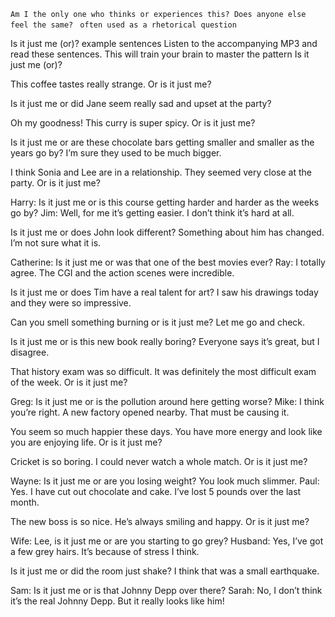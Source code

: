 `Am I the only one who thinks or experiences this? Does anyone else feel the same? `
`often used as a rhetorical question`

Is it just me (or)? example sentences
Listen to the accompanying MP3 and read these sentences. This will train your brain to master the pattern Is it just me (or)?

This coffee tastes really strange. Or is it just me?

Is it just me or did Jane seem really sad and upset at the party?

Oh my goodness! This curry is super spicy. Or is it just me?

Is it just me or are these chocolate bars getting smaller and smaller as the years go by? I’m sure they used to be much bigger.

I think Sonia and Lee are in a relationship. They seemed very close at the party. Or is it just me?

Harry: Is it just me or is this course getting harder and harder as the weeks go by?
Jim: Well, for me it’s getting easier. I don’t think it’s hard at all.

Is it just me or does John look different? Something about him has changed. I’m not sure what it is.

Catherine: Is it just me or was that one of the best movies ever?
Ray: I totally agree. The CGI and the action scenes were incredible.

Is it just me or does Tim have a real talent for art? I saw his drawings today and they were so impressive.

Can you smell something burning or is it just me? Let me go and check.

Is it just me or is this new book really boring? Everyone says it’s great, but I disagree.

That history exam was so difficult. It was definitely the most difficult exam of the week. Or is it just me?

Greg: Is it just me or is the pollution around here getting worse?
Mike: I think you’re right. A new factory opened nearby. That must be causing it.

You seem so much happier these days. You have more energy and look like you are enjoying life. Or is it just me?

Cricket is so boring. I could never watch a whole match. Or is it just me?

Wayne: Is it just me or are you losing weight? You look much slimmer.
Paul: Yes. I have cut out chocolate and cake. I’ve lost 5 pounds over the last month.

The new boss is so nice. He’s always smiling and happy. Or is it just me?

Wife: Lee, is it just me or are you starting to go grey?
Husband: Yes, I’ve got a few grey hairs. It’s because of stress I think.

Is it just me or did the room just shake? I think that was a small earthquake.

Sam: Is it just me or is that Johnny Depp over there?
Sarah: No, I don’t think it’s the real Johnny Depp. But it really looks like him!
